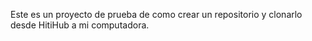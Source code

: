 Este es un proyecto de prueba de como crear un repositorio y clonarlo desde HitiHub a mi computadora. 